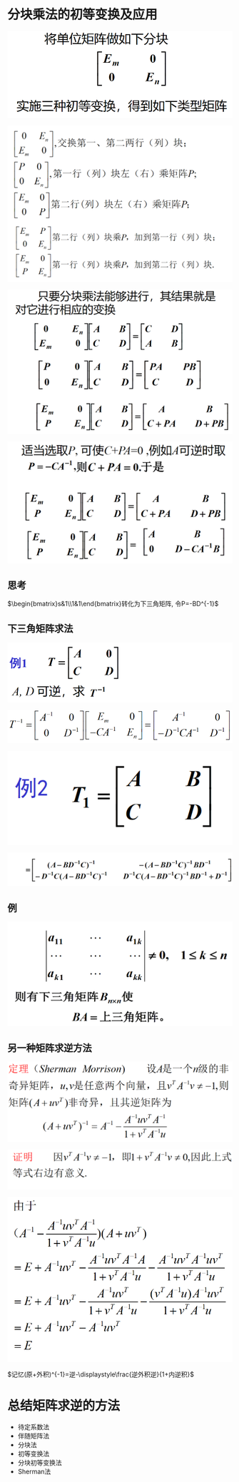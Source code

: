 # 分块乘法的初等变换及应用

![](2020-12-23-08-28-35.png)

![](2020-12-23-08-28-46.png)

![](2020-12-23-08-30-19.png)

![](2020-12-23-08-45-47.png)

## 思考

$\begin{bmatrix}s&1\\1&1\end{bmatrix}转化为下三角矩阵, 令P=-BD^{-1}$

## 下三角矩阵求法

![](2020-12-23-09-13-46.png)

![](2020-12-23-09-14-01.png)

![](2020-12-23-09-24-31.png)

![](2020-12-23-09-24-44.png)

## 例

![](2020-12-23-09-37-07.png)


## 另一种矩阵求逆方法

![](2020-12-28-08-04-23.png)

![](2021-01-15-00-31-06.png)

![](2021-01-15-00-31-16.png)

$记忆(原+外积)^{-1}=逆-\displaystyle\frac{逆外积逆}{1+内逆积}$

# 总结矩阵求逆的方法

* 待定系数法
* 伴随矩阵法
* 分块法
* 初等变换法
* 分块初等变换法
* Sherman法